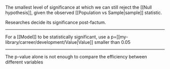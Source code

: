 The smallest level of significance at which we can still reject the [[Null hypothesis]], given the observed [[Population vs Sample|sample]] statistic.

Researches decide its significance post-factum.

---

For a [[Model]] to be statistically significant, use a p=[[my-library/carreer/development/Value|Value]] smaller than 0.05

---

The p-value alone is not enough to compare the efficiency between different variables
